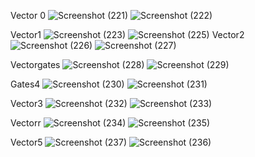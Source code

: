 Vector 0
![Screenshot (221)](https://github.com/user-attachments/assets/eb7cc93d-74b1-4a26-acaf-293726e059a4)
![Screenshot (222)](https://github.com/user-attachments/assets/bf1ecc3b-99fa-4b23-b8a0-768e664e725d)

Vector1
![Screenshot (223)](https://github.com/user-attachments/assets/1e775351-2991-421f-9962-983f6be7ccc6)
![Screenshot (225)](https://github.com/user-attachments/assets/4a21f96c-24a3-4b18-887e-c37019bdc619)
Vector2
![Screenshot (226)](https://github.com/user-attachments/assets/a38744cb-a29c-4590-96df-283ca2cd0dbc)
![Screenshot (227)](https://github.com/user-attachments/assets/b750da43-4668-44c5-9fe3-2281d66d0326)

Vectorgates
![Screenshot (228)](https://github.com/user-attachments/assets/4ca96094-9e86-4467-8b12-9014cd960b7e)
![Screenshot (229)](https://github.com/user-attachments/assets/c713d245-64d3-4cc7-b215-86bff9e4dc49)

Gates4
![Screenshot (230)](https://github.com/user-attachments/assets/e3e5b9b6-1251-44c6-854f-a28c5ce4c177)
![Screenshot (231)](https://github.com/user-attachments/assets/38fcf12b-1139-4869-8c49-2856615f8ded)

Vector3
![Screenshot (232)](https://github.com/user-attachments/assets/bca6ffa0-45dc-4b5a-893f-a29fb195782f)
![Screenshot (233)](https://github.com/user-attachments/assets/0ef9a9e8-d2cf-4f69-9223-8985d3c922b4)

Vectorr
![Screenshot (234)](https://github.com/user-attachments/assets/7788c6d1-e25d-4c79-b9ab-a385151ffb9a)
![Screenshot (235)](https://github.com/user-attachments/assets/bfbfb0f9-9437-4e2f-9835-e79b200bff7d)

Vector5
![Screenshot (237)](https://github.com/user-attachments/assets/d9d23c4e-17c3-49ea-9f26-a576696ede68)
![Screenshot (236)](https://github.com/user-attachments/assets/b502e3f9-6388-4bac-bfed-de15e1f1196f)
